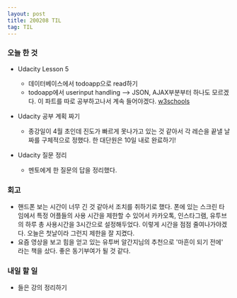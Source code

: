 ```yaml
---
layout: post
title: 200208 TIL
tag: TIL
---
```


### 오늘 한 것
- Udacity Lesson 5 
  - 데이터베이스에서 todoapp으로 read하기
  - todoapp에서 userinput handling --> JSON, AJAX부분부터 하나도 모르겠다. 이 파트를 따로 공부하고나서 계속 들어야겠다.
  [w3schools](https://www.w3schools.com/js/js_ajax_intro.asp)
  
- Udacity 공부 계획 짜기
  - 종강일이 4월 초인데 진도가 빠르게 못나가고 있는 것 같아서 각 레슨을 끝낼 날짜를 구체적으로 정했다. 한 대단원은 10일 내로 완료하기!

- Udacity 질문 정리
  - 멘토에게 한 질문의 답을 정리했다.
  
### 회고
- 핸드폰 보는 시간이 너무 긴 것 같아서 조치를 취하기로 했다. 폰에 있는 스크린 타임에서 특정 어플들의 사용 시간을 제한할 수 있어서 카카오톡, 인스타그램, 유투브의 하루 총 사용시간을 3시간으로 설정해두었다. 이렇게 시간을 점점 줄여나가야겠다. 오늘은 첫날이라 그런지 제한을 잘 지켰다.
- 요즘 영상을 보고 힘을 얻고 있는 유투버 알간지님의 추천으로 '마흔이 되기 전에' 라는 책을 샀다. 좋은 동기부여가 될 것 같다.

### 내일 할 일
- 들은 강의 정리하기
